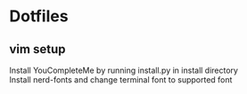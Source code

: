 # Dotfiles

## vim setup

Install YouCompleteMe by running install.py in install directory  
Install nerd-fonts and change terminal font to supported font


